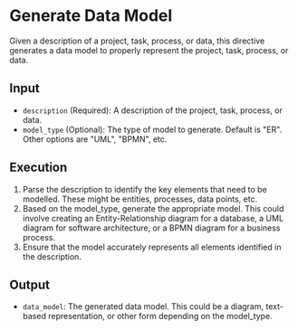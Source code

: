 # Generate Data Model

Given a description of a project, task, process, or data, this directive generates a data model to properly represent the project, task, process, or data.

## Input

- `description` (Required): A description of the project, task, process, or data.
- `model_type` (Optional): The type of model to generate. Default is "ER". Other options are "UML", "BPMN", etc.

## Execution

1. Parse the description to identify the key elements that need to be modelled. These might be entities, processes, data points, etc.
2. Based on the model_type, generate the appropriate model. This could involve creating an Entity-Relationship diagram for a database, a UML diagram for software architecture, or a BPMN diagram for a business process.
3. Ensure that the model accurately represents all elements identified in the description.

## Output

- `data_model`: The generated data model. This could be a diagram, text-based representation, or other form depending on the model_type.
